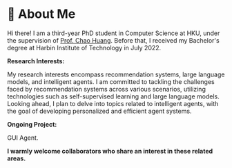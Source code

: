 # 🧐 About Me

Hi there! I am a third-year PhD student in Computer Science at HKU, under the supervision of [Prof. Chao Huang](https://sites.google.com/view/chaoh/home). Before that, I received my Bachelor's degree at Harbin Institute of Technology in July 2022.

**Research Interests:**

My research interests encompass recommendation systems, large language models, and intelligent agents. I am committed to tackling the challenges faced by recommendation systems across various scenarios, utilizing technologies such as self-supervised learning and large language models. Looking ahead, I plan to delve into topics related to intelligent agents, with the goal of developing personalized and efficient agent systems.

**Ongoing Project:**

GUI Agent.

**I warmly welcome collaborators who share an interest in these related areas.**

